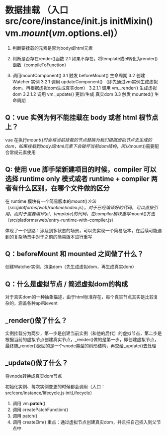 # 数据挂载 （入口 src/core/instance/init.js initMixin() vm.$mount(vm.$options.el)）

1. 判断要挂载的元素是否为body或html元素
2. 判断是否存在render()函数
    2.1 如果不存在，将template或el转化为render()函数（compileToFunction）

3. 调用mountComponent()
    3.1 触发 beforeMount() 生命周期
    3.2 创建 Watcher 实例
        3.2.1 调用 updateComponent() （即先通过vm实例生成虚拟dom，再根据虚拟dom生成真实dom）
            3.2.1.1 调用 vm._render() 生成虚拟dom
            3.2.1.2 调用 vm._update() 更新/生成 真实dom
    3.3 触发 mounted() 生命周期

## Q：vue 实例为何不能挂载在 body 或者 html 根节点上？

vue 在执行$mount()时会将当前挂载的节点替换为我们根据虚拟节点去生成的dom，如果挂载到body或html元素下会破坏当前dom结构，所以$mount()需要配合常规元素使用

## Q: 使用 vue 脚手架新建项目的时候，compiler 可以选择 runtime only 模式或者 runtime + compiler 两者有什么区别，在哪个文件做的区分

在 runtime 模块有一个简易版本的$mount()方法（src/platforms/web/runtime/index.js），对于已经编译好的代码，可以直接引用，而对于需要编译(el、template)的代码，在compiler模块重写$mount()方法（src/platforms/web/entry-runtime-with-compiler.js）

体现了一个思路：涉及到多状态的场景，可以先实现一个简易版本，在后续可能遇到的复杂场景中对于之前的简易版本进行重写

## Q：beforeMount 和 mounted 之间做了什么？

创建Watcher实例，渲染dom（先生成虚拟dom，再生成真实dom）

## Q：什么是虚拟节点 / 简述虚拟dom的构成

对于真实dom的一种抽象描述，由于html标准存在，每个真实节点其实是比较复杂的，涵盖各种api和event

## _render()做了什么？

实例挂载分为两步，第一步是创建当前实例（和他的后代）的虚拟节点，第二步是根据当前的虚拟节点创建真实节点，_render()做的是第一步，即创建虚拟节点，最终随_render()返回的是一个vnode类型的树形结构，再交给_update()去处理

## _update()做了什么？
将vnode转换成真实dom节点

初始化实例、每次实例变更的时候都会调用（入口：src/core/instance/lifecycle.js initLifecycle）

1. 调用 vm.__patch__()
2. 调用 createPatchFunction()
3. 调用 patch()
4. 调用 createElm() 重点：通过虚拟节点创建真实dom，并且把自己插入到父节点中